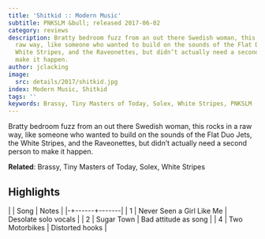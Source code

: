 ```yaml
---
title: 'Shitkid :: Modern Music'
subtitle: PNKSLM &bull; released 2017-06-02
category: reviews
description: Bratty bedroom fuzz from an out there Swedish woman, this rocks in a
  raw way, like someone who wanted to build on the sounds of the Flat Duo Jets, the
  White Stripes, and the Raveonettes, but didn’t actually need a second person to
  make it happen.
author: jclacking
image:
  src: details/2017/shitkid.jpg
index: Modern Music, Shitkid
tags: ''
keywords: Brassy, Tiny Masters of Today, Solex, White Stripes, PNKSLM
---
```

Bratty bedroom fuzz from an out there Swedish woman, this rocks in a raw way, like someone who wanted to build on the sounds of the Flat Duo Jets, the White Stripes, and the Raveonettes, but didn’t actually need a second person to make it happen.<!--more-->

**Related**: Brassy, Tiny Masters of Today, Solex, White Stripes

## Highlights

| | Song | Notes |
|-+------+-------|
| 1 | Never Seen a Girl Like Me | Desolate solo vocals |
| 2 | Sugar Town | Bad attitude as song |
| 4 | Two Motorbikes | Distorted hooks |

